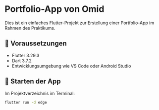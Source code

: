 # Portfolio-App von Omid

Dies ist ein einfaches Flutter-Projekt zur Erstellung einer Portfolio-App im Rahmen des Praktikums.

## 📱 Voraussetzungen

- Flutter 3.29.3  
- Dart 3.7.2  
- Entwicklungsumgebung wie VS Code oder Android Studio

## 🚀 Starten der App

Im Projektverzeichnis im Terminal:

```bash
flutter run -d edge
